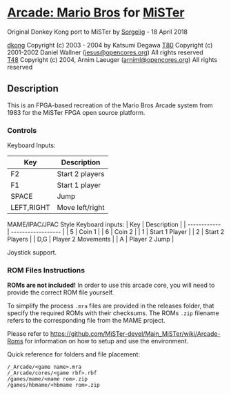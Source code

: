 # [Arcade: Mario Bros](https://www.arcade-museum.com/game_detail.php?game_id=8624) for [MiSTer](https://github.com/MiSTer-devel/Main_MiSTer/wiki)

Original Donkey Kong port to MiSTer by [Sorgelig](https://github.com/sorgelig) - 18 April 2018

[dkong](https://web.archive.org/web/20190330043320/http://www.geocities.jp/kwhr0/hard/fz80.html)  Copyright (c) 2003 - 2004 by Katsumi Degawa 
[T80](https://opencores.org/projects/t80)   Copyright (c) 2001-2002 Daniel Wallner (jesus@opencores.org) All rights reserved  
[T48](https://opencores.org/projects/t48)   Copyright (c) 2004, Arnim Laeuger (arniml@opencores.org) All rights reserved

## Description

This is an FPGA-based recreation of the Mario Bros Arcade system from 1983 for the MiSTer FPGA open source platform.

### Controls

Keyboard Inputs:

| Key          | Description     |
| ------------ | --------------- |
| F2           | Start 2 players |
| F1           | Start 1 player  |
| SPACE        | Jump            |
| LEFT,RIGHT   | Move left/right |

MAME/IPAC/JPAC Style Keyboard inputs:
| Key          | Description        |
| ------------ | ------------------ |
| 5            | Coin 1             |
| 6            | Coin 2             |
| 1            | Start 1 Player     |
| 2            | Start 2 Players    |
| D,G          | Player 2 Movements |
| A            | Player 2 Jump      |

Joystick support.

### ROM Files Instructions

**ROMs are not included!** In order to use this arcade core, you will need to provide the correct ROM file yourself.

To simplify the process `.mra` files are provided in the releases folder, that specify the required ROMs with their checksums. The ROMs `.zip` filename refers to the corresponding file from the MAME project.

Please refer to https://github.com/MiSTer-devel/Main_MiSTer/wiki/Arcade-Roms for information on how to setup and use the environment.

Quick reference for folders and file placement:

```
/_Arcade/<game name>.mra
/_Arcade/cores/<game rbf>.rbf
/games/mame/<mame rom>.zip
/games/hbmame/<hbmame rom>.zip
```